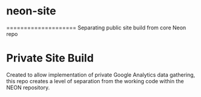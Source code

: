 # neon-site
====================
Separating public site build from core Neon repo

Private Site Build
====================
Created to allow implementation of private Google Analytics data gathering, this repo creates a level of separation from the working code within the NEON repository.
